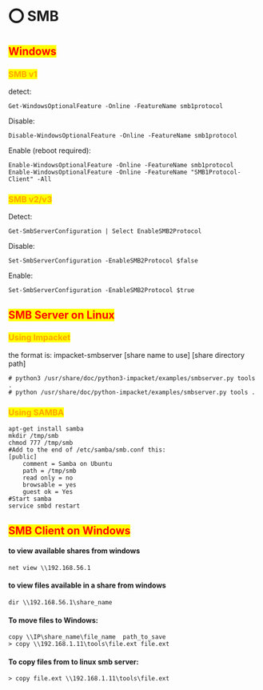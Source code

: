 # ⭕ SMB

## <mark style="color:red;">Windows</mark>

### <mark style="color:orange;">SMB v1</mark>

detect:

```
Get-WindowsOptionalFeature -Online -FeatureName smb1protocol
```

Disable:

```
Disable-WindowsOptionalFeature -Online -FeatureName smb1protocol
```

Enable (reboot required):

```
Enable-WindowsOptionalFeature -Online -FeatureName smb1protocol
Enable-WindowsOptionalFeature -Online -FeatureName "SMB1Protocol-Client" -All
```

### <mark style="color:orange;">SMB v2/v3</mark>

Detect:

```
Get-SmbServerConfiguration | Select EnableSMB2Protocol
```

Disable:

```
Set-SmbServerConfiguration -EnableSMB2Protocol $false
```

Enable:

```
Set-SmbServerConfiguration -EnableSMB2Protocol $true
```

## <mark style="color:red;">SMB Server on Linux</mark>

### <mark style="color:orange;">Using Impacket</mark>

the format is: impacket-smbserver \[share name to use] \[share directory path]

```
# python3 /usr/share/doc/python3-impacket/examples/smbserver.py tools .
# python /usr/share/doc/python-impacket/examples/smbserver.py tools .
```

### <mark style="color:orange;">Using SAMBA</mark>

```
apt-get install samba
mkdir /tmp/smb
chmod 777 /tmp/smb
#Add to the end of /etc/samba/smb.conf this:
[public]
    comment = Samba on Ubuntu
    path = /tmp/smb
    read only = no
    browsable = yes
    guest ok = Yes
#Start samba
service smbd restart
```

## <mark style="color:red;">SMB Client on Windows</mark>

#### to view available shares from windows

```
net view \\192.168.56.1
```

#### to view files available in a share from windows

```
dir \\192.168.56.1\share_name
```

#### To move files to Windows:

```
copy \\IP\share_name\file_name  path_to_save
> copy \\192.168.1.11\tools\file.ext file.ext
```

#### To copy files from to linux smb server:

```
> copy file.ext \\192.168.1.11\tools\file.ext
```
